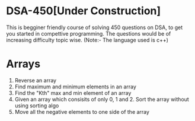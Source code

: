 # DSA-450[Under Construction]
This is begginer friendly course of solving 450 questions on DSA, to get you started in compettive programming. The questions would be of increasing difficulty topic wise.
(Note:- The language used is c++)

# Arrays
1. Reverse an array
2. Find maximum and minimum elements in an array
3. Find the "Kth" max and min element of an array
4. Given an array which consisits of only 0, 1 and 2. Sort the array without using sorting algo
5. Move all the negative elements to one side of the array